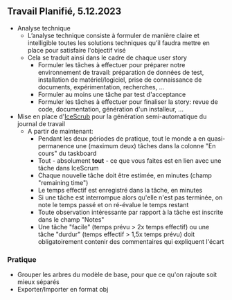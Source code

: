 ## Travail Planifié, 5.12.2023

- Analyse technique
  - L’analyse technique consiste à formuler de manière claire et intelligible toutes les solutions techniques qu’il faudra mettre en place pour satisfaire l'objectif visé
  - Cela se traduit ainsi dans le cadre de chaque user story
    - Formuler les tâches à effectuer pour préparer notre environnement de travail: préparation de données de test, installation de matériel/logiciel, prise de connaissance de documents, expérimentation, recherches, ...
    - Formuler au moins une tâche par test d'acceptance
    - Formuler les tâches à effectuer pour finaliser la story: revue de code, documentation, génération d'un installeur, ...
- Mise en place d'[IceScrub](https://github.com/XCarrel/IceScrub) pour la génération semi-automatique du journal de travail
  - A partir de maintenant:
    - Pendant les deux périodes de pratique, tout le monde a en quasi-permanence une (maximum deux) tâches dans la colonne "En cours" du taskboard
    - Tout - absolument **tout** - ce que vous faites est en lien avec une tâche dans IceScrum
    - Chaque nouvelle tâche doit être estimée, en minutes (champ "remaining time")
    - Le temps effectif est enregistré dans la tâche, en minutes
    - Si une tâche est interrompue alors qu'elle n'est pas terminée, on note le temps passé et on ré-évalue le temps restant
    - Toute observation intéressante par rapport à la tâche est inscrite dans le champ "Notes"
    - Une tâche "facile" (temps prévu > 2x temps effectif) ou une tâche "durdur" (temps effectif > 1,5x temps prévu) doit obligatoirement contenir des commentaires qui expliquent l'écart

### Pratique

- Grouper les arbres du modèle de base, pour que ce qu'on rajoute soit mieux séparés
- Exporter/Importer en format obj